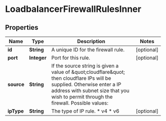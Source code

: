 

# LoadbalancerFirewallRulesInner



## Properties

| Name | Type | Description | Notes |
|------------ | ------------- | ------------- | -------------|
|**id** | **String** | A unique ID for the firewall rule. |  [optional] |
|**port** | **Integer** | Port for this rule. |  [optional] |
|**source** | **String** | If the source string is given a value of \&quot;cloudflare\&quot; then cloudflare IPs will be supplied. Otherwise enter a IP address with subnet size that you wish to permit through the firewall.    Possible values:    |   | Value | Description |   | - | ------ | ------------- |   |   | \&quot;192.168.1.1/16\&quot; | Ip address with a subnet size. |   |   | cloudflare | Allow all of Cloudflare&#39;s IP space through the firewall | |  [optional] |
|**ipType** | **String** | The type of IP rule.  * v4 * v6  |  [optional] |



